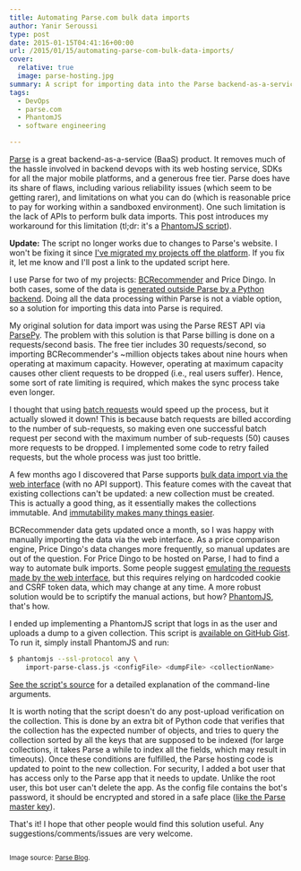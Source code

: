 ```yaml
---
title: Automating Parse.com bulk data imports
author: Yanir Seroussi
type: post
date: 2015-01-15T04:41:16+00:00
url: /2015/01/15/automating-parse-com-bulk-data-imports/
cover:
  relative: true
  image: parse-hosting.jpg
summary: A script for importing data into the Parse backend-as-a-service.
tags:
  - DevOps
  - parse.com
  - PhantomJS
  - software engineering

---
```

<a href="http://parse.com" target="_blank" rel="noopener">Parse</a> is a great backend-as-a-service (BaaS) product. It removes much of the hassle involved in backend devops with its web hosting service, SDKs for all the major mobile platforms, and a generous free tier. Parse does have its share of flaws, including various reliability issues (which seem to be getting rarer), and limitations on what you can do (which is reasonable price to pay for working within a sandboxed environment). One such limitation is the lack of APIs to perform bulk data imports. This post introduces my workaround for this limitation (tl;dr: it's a <a href="https://gist.github.com/yanirs/eddedf152f42c1ee02b2" target="_blank" rel="noopener">PhantomJS script</a>).

**Update:** The script no longer works due to changes to Parse's website. I won't be fixing it since [I've migrated my projects off the platform][1]. If you fix it, let me know and I'll post a link to the updated script here.

I use Parse for two of my projects: <a title="Bandcamp recommendations based on your fan profile" href="http://www.bcrecommender.com" target="_blank" rel="noopener">BCRecommender</a> and Price Dingo. In both cases, some of the data is [generated outside Parse by a Python backend][2]. Doing all the data processing within Parse is not a viable option, so a solution for importing this data into Parse is required.

My original solution for data import was using the Parse REST API via <a href="https://github.com/dgrtwo/ParsePy" target="_blank" rel="noopener">ParsePy</a>. The problem with this solution is that Parse billing is done on a requests/second basis. The free tier includes 30 requests/second, so importing BCRecommender's ~million objects takes about nine hours when operating at maximum capacity. However, operating at maximum capacity causes other client requests to be dropped (i.e., real users suffer). Hence, some sort of rate limiting is required, which makes the sync process take even longer.

I thought that using <a href="https://parse.com/docs/rest#objects-batch" target="_blank" rel="noopener">batch requests</a> would speed up the process, but it actually slowed it down! This is because batch requests are billed according to the number of sub-requests, so making even one successful batch request per second with the maximum number of sub-requests (50) causes more requests to be dropped. I implemented some code to retry failed requests, but the whole process was just too brittle.

A few months ago I discovered that Parse supports <a href="https://parse.com/docs/data#data-import" target="_blank" rel="noopener">bulk data import via the web interface</a> (with no API support). This feature comes with the caveat that existing collections can't be updated: a new collection must be created. This is actually a good thing, as it essentially makes the collections immutable. And <a href="http://en.wikipedia.org/wiki/Immutable_object" target="_blank" rel="noopener">immutability makes many things easier</a>.

BCRecommender data gets updated once a month, so I was happy with manually importing the data via the web interface. As a price comparison engine, Price Dingo's data changes more frequently, so manual updates are out of the question. For Price Dingo to be hosted on Parse, I had to find a way to automate bulk imports. Some people suggest <a href="https://www.parse.com/questions/programmatically-create-classes-import-json" target="_blank" rel="noopener">emulating the requests made by the web interface</a>, but this requires relying on hardcoded cookie and CSRF token data, which may change at any time. A more robust solution would be to scriptify the manual actions, but how? <a href="http://phantomjs.org/" target="_blank" rel="noopener">PhantomJS</a>, that's how.

I ended up implementing a PhantomJS script that logs in as the user and uploads a dump to a given collection. This script is <a href="https://gist.github.com/yanirs/eddedf152f42c1ee02b2" target="_blank" rel="noopener">available on GitHub Gist</a>. To run it, simply install PhantomJS and run:

```bash
$ phantomjs --ssl-protocol any \
    import-parse-class.js <configFile> <dumpFile> <collectionName>
```

<a href="https://gist.github.com/yanirs/eddedf152f42c1ee02b2" target="_blank" rel="noopener">See the script's source</a> for a detailed explanation of the command-line arguments.

It is worth noting that the script doesn't do any post-upload verification on the collection. This is done by an extra bit of Python code that verifies that the collection has the expected number of objects, and tries to query the collection sorted by all the keys that are supposed to be indexed (for large collections, it takes Parse a while to index all the fields, which may result in timeouts). Once these conditions are fulfilled, the Parse hosting code is updated to point to the new collection. For security, I added a bot user that has access only to the Parse app that it needs to update. Unlike the root user, this bot user can't delete the app. As the config file contains the bot's password, it should be encrypted and stored in a safe place (<a href="https://parse.com/docs/data#security" target="_blank" rel="noopener">like the Parse master key</a>).

That's it! I hope that other people would find this solution useful. Any suggestions/comments/issues are very welcome.

<small><br /> Image source: <a href="http://blog.parse.com/2013/05/07/goodbye-web-servers-hello-parse-hosting/" target="_blank" rel="noopener">Parse Blog</a>.<br /> </small>

 [1]: https://yanirseroussi.com/2015/07/31/goodbye-parse-com/
 [2]: https://yanirseroussi.com/2014/09/07/building-a-recommender-system-on-a-shoestring-budget/ "Building a recommender system on a shoestring budget (or: BCRecommender part 2 – general system layout)"
